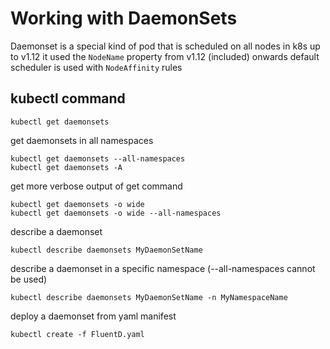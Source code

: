 # Working with DaemonSets
Daemonset is a special kind of pod that is scheduled on all nodes in k8s
up to v1.12 it used the `NodeName` property
from v1.12 (included) onwards default scheduler is used with `NodeAffinity` rules
## kubectl command
```
kubectl get daemonsets
```
get daemonsets in all namespaces
```
kubectl get daemonsets --all-namespaces
kubectl get daemonsets -A
```
get more verbose output of get command
```
kubectl get daemonsets -o wide
kubectl get daemonsets -o wide --all-namespaces
```
describe a daemonset
```
kubectl describe daemonsets MyDaemonSetName
```
describe  a daemonset in a specific namespace (--all-namespaces cannot be used)
```
kubectl describe daemonsets MyDaemonSetName -n MyNamespaceName
```
deploy a daemonset from yaml manifest
```
kubectl create -f FluentD.yaml
```
